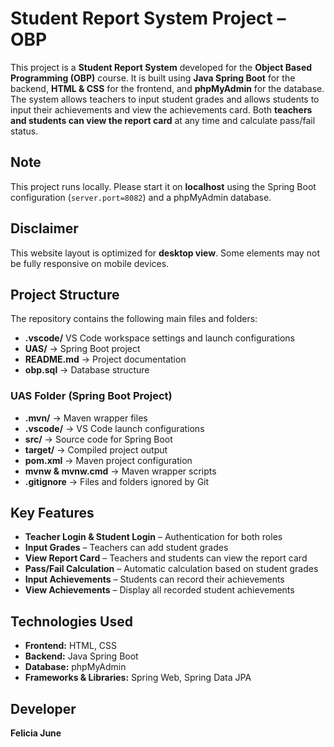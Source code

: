 # Student Report System Project – OBP

This project is a **Student Report System** developed for the **Object Based Programming (OBP)** course. It is built using **Java Spring Boot** for the backend, **HTML & CSS** for the frontend, and **phpMyAdmin** for the database. The system allows teachers to input student grades and allows students to input their achievements and view the achievements card. Both **teachers and students can view the report card** at any time and calculate pass/fail status.

## Note
This project runs locally. Please start it on **localhost** using the Spring Boot configuration (`server.port=8082`) and a phpMyAdmin database.

## Disclaimer
This website layout is optimized for **desktop view**. Some elements may not be fully responsive on mobile devices.

## Project Structure
The repository contains the following main files and folders:
- **.vscode/** VS Code workspace settings and launch configurations  
- **UAS/** → Spring Boot project
- **README.md** → Project documentation  
- **obp.sql** → Database structure  
 
### UAS Folder (Spring Boot Project)
- **.mvn/** → Maven wrapper files  
- **.vscode/** → VS Code launch configurations  
- **src/** → Source code for Spring Boot  
- **target/** → Compiled project output  
- **pom.xml** → Maven project configuration  
- **mvnw & mvnw.cmd** → Maven wrapper scripts  
- **.gitignore** → Files and folders ignored by Git

## Key Features
- **Teacher Login & Student Login** – Authentication for both roles  
- **Input Grades** – Teachers can add student grades  
- **View Report Card** – Teachers and students can view the report card  
- **Pass/Fail Calculation** – Automatic calculation based on student grades  
- **Input Achievements** – Students can record their achievements  
- **View Achievements** – Display all recorded student achievements

## Technologies Used
- **Frontend:** HTML, CSS  
- **Backend:** Java Spring Boot  
- **Database:** phpMyAdmin  
- **Frameworks & Libraries:** Spring Web, Spring Data JPA

## Developer
**Felicia June**
 
